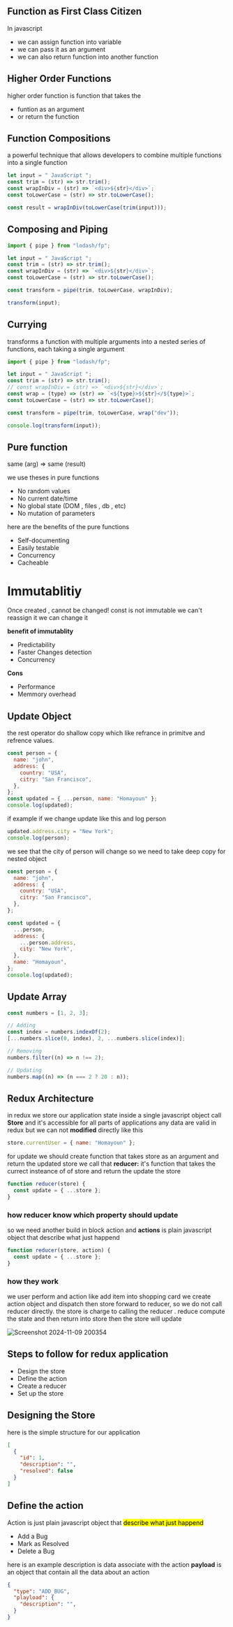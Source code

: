 ## Function as First Class Citizen

In javascript

- we can assign function into variable
- we can pass it as an argument
- we can also return function into another function

## Higher Order Functions

higher order function is function that takes the

- funtion as an argument
- or return the function

## Function Compositions

a powerful technique that allows developers to combine multiple functions into a single function

```javascript
let input = " JavaScript ";
const trim = (str) => str.trim();
const wrapInDiv = (str) => `<div>${str}</div>`;
const toLowerCase = (str) => str.toLowerCase();

const result = wrapInDiv(toLowerCase(trim(input)));
```

## Composing and Piping

```javascript
import { pipe } from "lodash/fp";

let input = " JavaScript ";
const trim = (str) => str.trim();
const wrapInDiv = (str) => `<div>${str}</div>`;
const toLowerCase = (str) => str.toLowerCase();

const transform = pipe(trim, toLowerCase, wrapInDiv);

transform(input);
```

## Currying

transforms a function with multiple arguments into a nested series of functions, each taking a single argument

```javascript
import { pipe } from "lodash/fp";

let input = " JavaScript ";
const trim = (str) => str.trim();
// const wrapInDiv = (str) => `<div>${str}</div>`;
const wrap = (type) => (str) => `<${type}>${str}</${type}>`;
const toLowerCase = (str) => str.toLowerCase();

const transform = pipe(trim, toLowerCase, wrap("dev"));

console.log(transform(input));
```

## Pure function

same (arg) => same (result)

we use theses in pure functions

- No random values
- No current date/time
- No global state (DOM , files , db , etc)
- No mutation of parameters

here are the benefits of the pure functions

- Self-documenting
- Easily testable
- Concurrency
- Cacheable

# Immutablitiy

Once created , cannot be changed!
const is not immutable we can't reassign it we can change it

<b>benefit of immutablity</b>

- Predictability
- Faster Changes detection
- Concurrency

<b>Cons</b>

- Performance
- Memmory overhead

## Update Object

the rest operator do shallow copy which like refrance in primitve and refrence values.

```javascript
const person = {
  name: "john",
  address: {
    country: "USA",
    citry: "San Francisco",
  },
};
const updated = { ...person, name: "Homayoun" };
console.log(updated);
```

if example if we change update like this and log person

```javascript
updated.address.city = "New York";
console.log(person);
```

we see that the city of person will change so we need to take deep copy for nested object

```javascript
const person = {
  name: "john",
  address: {
    country: "USA",
    citry: "San Francisco",
  },
};

const updated = {
  ...person,
  address: {
    ...person.address,
    city: "New York",
  },
  name: "Homayoun",
};
console.log(updated);
```

## Update Array

```javascript
const numbers = [1, 2, 3];

// Adding
const index = numbers.indexOf(2);
[...numbers.slice(0, index), 2, ...numbers.slice(index)];

// Removing
numbers.filter((n) => n !== 2);

// Updating
numbers.map((n) => (n === 2 ? 20 : n));
```

## Redux Architecture

in redux we store our application state inside a single javascript object call <b>Store</b> and it's accessible for all parts of applications
any data are valid in redux but we can not <b>modified</b> directly like this

```javascript
store.currentUser = { name: "Homayoun" };
```

for update we should create function that takes store as an argument
and return the updated store we call that <b>reducer:</b> it's function that
takes the currect insteance of of store and return the update the store

```javascript
function reducer(store) {
  const update = { ...store };
}
```

### how reducer know which property should update

so we need another build in block action and <b>actions</b> is plain javascript object
that describe what just happend

```javascript
function reducer(store, action) {
  const update = { ...store };
}
```

### how they work

we user perform and action like add item into shopping card we create action object
and dispatch then store forward to reducer, so we do not call reducer directly.
the store is charge to calling the reducer . reduce compute the state and then return into store
then the store will update

![Screenshot 2024-11-09 200354](https://github.com/user-attachments/assets/ee118fb2-a43a-4594-ab31-f88855095524)

## Steps to follow for redux application

- Design the store
- Define the action
- Create a reducer
- Set up the store

## Designing the Store

here is the simple structure for our application

```json
[
  {
    "id": 1,
    "description": "",
    "resolved": false
  }
]
```

## Define the action

Action is just plain javascript object that <mark>describe what just happend</mark>

- Add a Bug
- Mark as Resolved
- Delete a Bug

here is an example
description is data associate with the action
<b>payload</b> is an object that contain all the data about an action
```json
{
  "type": "ADD_BUG",
  "playload": {
    "description": "",
  }
}
```
